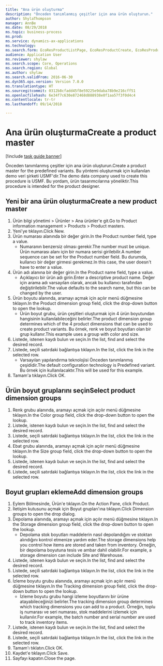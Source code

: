 ```yaml
--- 
title: "Ana ürün oluşturma"
description: "Önceden tanımlanmış çeşitler için ana ürün oluşturun."
author: ShylaThompson
manager: AnnBe
ms.date: 08/29/2018
ms.topic: business-process
ms.prod: 
ms.service: dynamics-ax-applications
ms.technology: 
ms.search.form: EcoResProductListPage, EcoResProductCreate, EcoResProductDetails, EcoResProductInventoryDimensionGroups
audience: Application User
ms.reviewer: shylaw
ms.search.scope: Core, Operations
ms.search.region: Global
ms.author: shylaw
ms.search.validFrom: 2016-06-30
ms.dyn365.ops.version: Version 7.0.0
ms.translationtype: HT
ms.sourcegitcommit: 0312b8cfadd45f8e59225e9daba78b9e216cff51
ms.openlocfilehash: 6e34f7c630e872468d888938e0f1aa57f3f0d4c4
ms.contentlocale: tr-tr
ms.lasthandoff: 09/14/2018

---
```

# <a name="create-a-product-master"></a><span data-ttu-id="9a32a-103">Ana ürün oluşturma</span><span class="sxs-lookup"><span data-stu-id="9a32a-103">Create a product master</span></span>

[!include [task guide banner](../../includes/task-guide-banner.md)]

<span data-ttu-id="9a32a-104">Önceden tanımlanmış çeşitler için ana ürün oluşturun.</span><span class="sxs-lookup"><span data-stu-id="9a32a-104">Create a product master for the predefined variants.</span></span> <span data-ttu-id="9a32a-105">Bu yöntemi oluşturmak için kullanılan demo veri şirketi USMF'dir.</span><span class="sxs-lookup"><span data-stu-id="9a32a-105">The demo data company used to create this procedure is USMF.</span></span> <span data-ttu-id="9a32a-106">Bu yordam, ürün tasarımcılarına yöneliktir.</span><span class="sxs-lookup"><span data-stu-id="9a32a-106">This procedure is intended for the product designer.</span></span>


## <a name="create-a-new-product-master"></a><span data-ttu-id="9a32a-107">Yeni bir ana ürün oluşturma</span><span class="sxs-lookup"><span data-stu-id="9a32a-107">Create a new product master</span></span>
1. <span data-ttu-id="9a32a-108">Ürün bilgi yönetimi > Ürünler > Ana ürünler'e git.</span><span class="sxs-lookup"><span data-stu-id="9a32a-108">Go to Product information management > Products > Product masters.</span></span>
2. <span data-ttu-id="9a32a-109">Yeni'ye tıklayın.</span><span class="sxs-lookup"><span data-stu-id="9a32a-109">Click New.</span></span>
3. <span data-ttu-id="9a32a-110">Ürün numarası alanında bir değer girin.</span><span class="sxs-lookup"><span data-stu-id="9a32a-110">In the Product number field, type a value.</span></span>
    * <span data-ttu-id="9a32a-111">Numaranın benzersiz olması gerekir.</span><span class="sxs-lookup"><span data-stu-id="9a32a-111">The number must be unique.</span></span> <span data-ttu-id="9a32a-112">Ürün numarası alanı için bir numara serisi girilebilir.</span><span class="sxs-lookup"><span data-stu-id="9a32a-112">A number sequence can be set for the Product number field.</span></span> <span data-ttu-id="9a32a-113">Bu durumda, kullanıcı bir değer girmesi gerekmez.</span><span class="sxs-lookup"><span data-stu-id="9a32a-113">In this case, the user doesn't have to enter a value.</span></span>  
4. <span data-ttu-id="9a32a-114">Ürün adı alanına bir değer girin.</span><span class="sxs-lookup"><span data-stu-id="9a32a-114">In the Product name field, type a value.</span></span>
    * <span data-ttu-id="9a32a-115">Açıklayıcı bir ürün adı girin.</span><span class="sxs-lookup"><span data-stu-id="9a32a-115">Enter a descriptive product name.</span></span> <span data-ttu-id="9a32a-116">Değer için arama adı varsayılan olarak, ancak bu kullanıcı tarafından değiştirilebilir.</span><span class="sxs-lookup"><span data-stu-id="9a32a-116">The value defaults to the search name, but this can be changed by the user.</span></span>  
5. <span data-ttu-id="9a32a-117">Ürün boyutu alanında, aramayı açmak için açılır menü düğmesine tıklayın.</span><span class="sxs-lookup"><span data-stu-id="9a32a-117">In the Product dimension group field, click the drop-down button to open the lookup.</span></span>
    * <span data-ttu-id="9a32a-118">Ürün boyut grubu, ürün çeşitleri oluşturmak için 4 ürün boyutundan hangisinin kullanılabileceğini belirler.</span><span class="sxs-lookup"><span data-stu-id="9a32a-118">The product dimension group determines which of the 4 product dimensions that can be used to create product variants.</span></span> <span data-ttu-id="9a32a-119">Bu örnek, renk ve boyut boyutları olan bir grup kullanır.</span><span class="sxs-lookup"><span data-stu-id="9a32a-119">This example uses a group with color and size.</span></span>  
6. <span data-ttu-id="9a32a-120">Listede, istenen kaydı bulun ve seçin.</span><span class="sxs-lookup"><span data-stu-id="9a32a-120">In the list, find and select the desired record.</span></span>
7. <span data-ttu-id="9a32a-121">Listede, seçili satırdaki bağlantıya tıklayın.</span><span class="sxs-lookup"><span data-stu-id="9a32a-121">In the list, click the link in the selected row.</span></span>
    * <span data-ttu-id="9a32a-122">Varsayılan yapılandırma teknolojisi Önceden tanımlanmış çeşididir.</span><span class="sxs-lookup"><span data-stu-id="9a32a-122">The default configuration technology is Predefined variant.</span></span> <span data-ttu-id="9a32a-123">Bu örnek için kullanılacaktır.</span><span class="sxs-lookup"><span data-stu-id="9a32a-123">This will be used for this example.</span></span>  
8. <span data-ttu-id="9a32a-124">Tamam'a tıklayın.</span><span class="sxs-lookup"><span data-stu-id="9a32a-124">Click OK.</span></span>

## <a name="select-product-dimension-groups"></a><span data-ttu-id="9a32a-125">Ürün boyut gruplarını seçin</span><span class="sxs-lookup"><span data-stu-id="9a32a-125">Select product dimension groups</span></span>
1. <span data-ttu-id="9a32a-126">Renk grubu alanında, aramayı açmak için açılır menü düğmesine tıklayın.</span><span class="sxs-lookup"><span data-stu-id="9a32a-126">In the Color group field, click the drop-down button to open the lookup.</span></span>
2. <span data-ttu-id="9a32a-127">Listede, istenen kaydı bulun ve seçin.</span><span class="sxs-lookup"><span data-stu-id="9a32a-127">In the list, find and select the desired record.</span></span>
3. <span data-ttu-id="9a32a-128">Listede, seçili satırdaki bağlantıya tıklayın.</span><span class="sxs-lookup"><span data-stu-id="9a32a-128">In the list, click the link in the selected row.</span></span>
4. <span data-ttu-id="9a32a-129">Ebat grubu alanında, aramayı açmak için açılır menü düğmesine tıklayın.</span><span class="sxs-lookup"><span data-stu-id="9a32a-129">In the Size group field, click the drop-down button to open the lookup.</span></span>
5. <span data-ttu-id="9a32a-130">Listede, istenen kaydı bulun ve seçin.</span><span class="sxs-lookup"><span data-stu-id="9a32a-130">In the list, find and select the desired record.</span></span>
6. <span data-ttu-id="9a32a-131">Listede, seçili satırdaki bağlantıya tıklayın.</span><span class="sxs-lookup"><span data-stu-id="9a32a-131">In the list, click the link in the selected row.</span></span>

## <a name="add-dimension-groups"></a><span data-ttu-id="9a32a-132">Boyut grupları ekleme</span><span class="sxs-lookup"><span data-stu-id="9a32a-132">Add dimension groups</span></span>
1. <span data-ttu-id="9a32a-133">Eylem Bölmesinde, Ürün'e tıklayın.</span><span class="sxs-lookup"><span data-stu-id="9a32a-133">On the Action Pane, click Product.</span></span>
2. <span data-ttu-id="9a32a-134">İletişim kutusunu açmak için Boyut grupları'ına tıklayın.</span><span class="sxs-lookup"><span data-stu-id="9a32a-134">Click Dimension groups to open the drop dialog.</span></span>
3. <span data-ttu-id="9a32a-135">Depolama alanında, aramayı açmak için açılır menü düğmesine tıklayın.</span><span class="sxs-lookup"><span data-stu-id="9a32a-135">In the Storage dimension group field, click the drop-down button to open the lookup.</span></span>
    * <span data-ttu-id="9a32a-136">Depolama stok boyutları maddelerin nasıl depolandığını ve stoktan alındığını kontrol etmenize yardım eder.</span><span class="sxs-lookup"><span data-stu-id="9a32a-136">The storage dimensions help you control how items are stored and taken from inventory.</span></span> <span data-ttu-id="9a32a-137">Örneğin, bir depolama boyutuna tesis ve ambar dahil olabilir.</span><span class="sxs-lookup"><span data-stu-id="9a32a-137">For example, a storage dimension can include Site and Warehouse.</span></span>  
4. <span data-ttu-id="9a32a-138">Listede, istenen kaydı bulun ve seçin.</span><span class="sxs-lookup"><span data-stu-id="9a32a-138">In the list, find and select the desired record.</span></span>
5. <span data-ttu-id="9a32a-139">Listede, seçili satırdaki bağlantıya tıklayın.</span><span class="sxs-lookup"><span data-stu-id="9a32a-139">In the list, click the link in the selected row.</span></span>
6. <span data-ttu-id="9a32a-140">İzleme boyutu grubu alanında, aramayı açmak için açılır menü düğmesine tıklayın.</span><span class="sxs-lookup"><span data-stu-id="9a32a-140">In the Tracking dimension group field, click the drop-down button to open the lookup.</span></span>
    * <span data-ttu-id="9a32a-141">İzleme boyutu grubu hangi izleme boyutlarını bir ürüne atayabileceğinizi belirler.</span><span class="sxs-lookup"><span data-stu-id="9a32a-141">The tracking dimension group determines which tracking dimensions you can add to a product.</span></span> <span data-ttu-id="9a32a-142">Örneğin, toplu iş numarası ve seri numarası, stok maddelerini izlemek için kullanılır.</span><span class="sxs-lookup"><span data-stu-id="9a32a-142">For example, the batch number and serial number are used to track inventory items.</span></span>  
7. <span data-ttu-id="9a32a-143">Listede, istenen kaydı bulun ve seçin.</span><span class="sxs-lookup"><span data-stu-id="9a32a-143">In the list, find and select the desired record.</span></span>
8. <span data-ttu-id="9a32a-144">Listede, seçili satırdaki bağlantıya tıklayın.</span><span class="sxs-lookup"><span data-stu-id="9a32a-144">In the list, click the link in the selected row.</span></span>
9. <span data-ttu-id="9a32a-145">Tamam'ı tıklatın.</span><span class="sxs-lookup"><span data-stu-id="9a32a-145">Click OK.</span></span>
10. <span data-ttu-id="9a32a-146">Kaydet'e tıklayın.</span><span class="sxs-lookup"><span data-stu-id="9a32a-146">Click Save.</span></span>
11. <span data-ttu-id="9a32a-147">Sayfayı kapatın.</span><span class="sxs-lookup"><span data-stu-id="9a32a-147">Close the page.</span></span>


